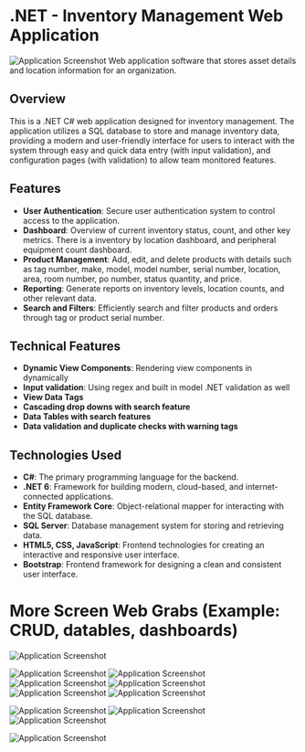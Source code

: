 # .NET - Inventory Management Web Application
![Application Screenshot](./new-folder/Home_Page.png) 
Web application software that stores asset details and location information for an organization. 

## Overview

This is a .NET C# web application designed for inventory management. The application utilizes a SQL database to store and manage inventory data, providing a modern and user-friendly interface for users to interact with the system through easy and quick data entry (with input validation), and configuration pages (with validation) to allow team monitored features. 

## Features

- **User Authentication**: Secure user authentication system to control access to the application.
- **Dashboard**: Overview of current inventory status, count, and other key metrics. There is a inventory by location dashboard, and peripheral equipment count dashboard.
- **Product Management**: Add, edit, and delete products with details such as tag number, make, model, model number, serial number, location, area, room number, po number, status quantity, and price.
- **Reporting**: Generate reports on inventory levels, location counts, and other relevant data.
- **Search and Filters**: Efficiently search and filter products and orders through tag or product serial number.

## Technical Features
- **Dynamic View Components**: Rendering view components in dynamically 
- **Input validation**: Using regex and built in model .NET validation as well
- **View Data Tags**
- **Cascading drop downs with search feature**
- **Data Tables with search features**
- **Data validation and duplicate checks with warning tags**

## Technologies Used

- **C#**: The primary programming language for the backend.
- **.NET 6**: Framework for building modern, cloud-based, and internet-connected applications.
- **Entity Framework Core**: Object-relational mapper for interacting with the SQL database.
- **SQL Server**: Database management system for storing and retrieving data.
- **HTML5, CSS, JavaScript**: Frontend technologies for creating an interactive and responsive user interface.
- **Bootstrap**: Frontend framework for designing a clean and consistent user interface.

# More Screen Web Grabs (Example: CRUD, datables, dashboards)
![Application Screenshot](./new-folder/create_1.png)

![Application Screenshot](./new-folder/create_2.png)
![Application Screenshot](./new-folder/AM_Tag.png)
![Application Screenshot](./new-folder/AM_Details.png)
![Application Screenshot](./new-folder/Edit.png)
![Application Screenshot](./new-folder/AM_Delete.png)
![Application Screenshot](./new-folder/Inventory_Index.png)

![Application Screenshot](./new-folder/L_Index.png)
![Application Screenshot](./new-folder/M_Index.png)
![Application Screenshot](./new-folder/P_Index.png)

![Application Screenshot](./new-folder/AM_AssignedPeripherals_Index.png)





